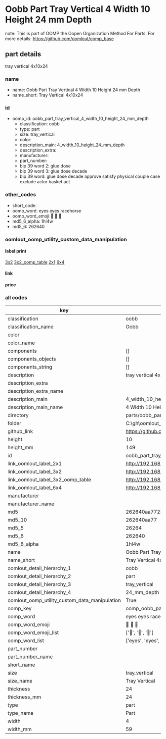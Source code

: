# Oobb Part Tray Vertical 4 Width 10 Height 24 mm Depth  

note: This is part of OOMP the Oopen Organization Method For Parts. For more details: https://github.com/oomlout/oomp_base

##  part details
  



tray vertical 4x10x24



### name
* name: Oobb Part Tray Vertical 4 Width 10 Height 24 mm Depth
* name_short: Tray Vertical 4x10x24 
### id
* oomp_id: oobb_part_tray_vertical_4_width_10_height_24_mm_depth
  * classification: oobb
  * type: part
  * size: tray_vertical
  * color: 
  * description_main: 4_width_10_height_24_mm_depth
  * description_extra: 
  * manufacturer: 
  * part_number: 
  * bip 39 word 2: glue dose
  * bip 39 word 3: glue dose decade
  * bip 39 word: glue dose decade approve satisfy physical couple case exclude actor basket act

### other_codes
* short_code: 
* oomp_word: eyes eyes racehorse
* oomp_word_emoji :eyes: :eyes: :racehorse:
* md5_6_alpha: 1hl4w
* md5_6: 262640






### oomlout_oomp_utility_custom_data_manipulation
#### label print
[3x2](http://192.168.1.245:1112/?label=oomp%201hl4w)
[3x2_oomp_table](http://192.168.1.108:1112/?label=oomp%201hl4w)
[2x1](http://192.168.1.242:1112/?label=oomp%201hl4w)
[6x4](http://192.168.1.55:1112/?label=oomp%201hl4w)    

#### link

                              

#### price







### all codes 
| key | value |  
| --- | --- |  
| classification | oobb |  
| classification_name | Oobb |  
| color |  |  
| color_name |  |  
| components | [] |  
| components_objects | [] |  
| components_string | [] |  
| description | tray vertical 4x10x24 |  
| description_extra |  |  
| description_extra_name |  |  
| description_main | 4_width_10_height_24_mm_depth |  
| description_main_name | 4 Width 10 Height 24 mm Depth |  
| directory | parts/oobb_part_tray_vertical_4_width_10_height_24_mm_depth |  
| folder | C:\gh\oomlout_oobb_version_4_generated_parts\parts\oobb_part_tray_vertical_4_width_10_height_24_mm_depth |  
| github_link | https://github.com/oomlout/oomlout_oomp_part_src/tree/main/parts/oobb_part_tray_vertical_4_width_10_height_24_mm_depth |  
| height | 10 |  
| height_mm | 149 |  
| id | oobb_part_tray_vertical_4_width_10_height_24_mm_depth |  
| link_oomlout_label_2x1 | http://192.168.1.242:1112/?label=oomp%201hl4w |  
| link_oomlout_label_3x2 | http://192.168.1.245:1112/?label=oomp%201hl4w |  
| link_oomlout_label_3x2_oomp_table | http://192.168.1.108:1112/?label=oomp%201hl4w |  
| link_oomlout_label_6x4 | http://192.168.1.55:1112/?label=oomp%201hl4w |  
| manufacturer |  |  
| manufacturer_name |  |  
| md5 | 262640aa772326268fdfa0ac7110631f |  
| md5_10 | 262640aa77 |  
| md5_5 | 26264 |  
| md5_6 | 262640 |  
| md5_6_alpha | 1hl4w |  
| name | Oobb Part Tray Vertical 4 Width 10 Height 24 mm Depth |  
| name_short | Tray Vertical 4x10x24  |  
| oomlout_detail_hierarchy_1 | oobb |  
| oomlout_detail_hierarchy_2 | part |  
| oomlout_detail_hierarchy_3 | tray_vertical |  
| oomlout_detail_hierarchy_4 | 24_mm_depth |  
| oomlout_oomp_utility_custom_data_manipulation | True |  
| oomp_key | oomp_oobb_part_tray_vertical_4_width_10_height_24_mm_depth |  
| oomp_word | eyes eyes racehorse |  
| oomp_word_emoji | :eyes: :eyes: :racehorse: |  
| oomp_word_emoji_list | [':eyes:', ':eyes:', ':racehorse:'] |  
| oomp_word_list | ['eyes', 'eyes', 'racehorse'] |  
| part_number |  |  
| part_number_name |  |  
| short_name |  |  
| size | tray_vertical |  
| size_name | Tray Vertical |  
| thickness | 24 |  
| thickness_mm | 24 |  
| type | part |  
| type_name | Part |  
| width | 4 |  
| width_mm | 59 |  
